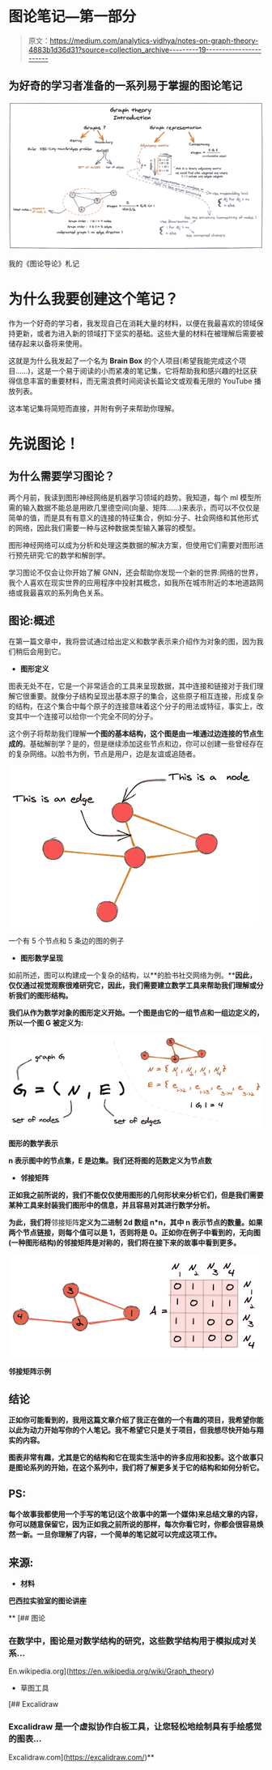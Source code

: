 # 图论笔记—第一部分

> 原文：<https://medium.com/analytics-vidhya/notes-on-graph-theory-4883b1d36d31?source=collection_archive---------19----------------------->

## 为好奇的学习者准备的一系列易于掌握的图论笔记

![](img/57cbbbf1e90fadfc7882eeca81232cb5.png)

我的《图论导论》札记

# 为什么我要创建这个笔记？

作为一个好奇的学习者，我发现自己在消耗大量的材料，以便在我最喜欢的领域保持更新，或者为进入新的领域打下坚实的基础。这些大量的材料在被理解后需要被储存起来以备将来使用。

这就是为什么我发起了一个名为 **Brain Box** 的个人项目(希望我能完成这个项目……)，这是一个易于阅读的小而紧凑的笔记集，它将帮助我和感兴趣的社区获得信息丰富的重要材料，而无需浪费时间阅读长篇论文或观看无限的 YouTube 播放列表。

这本笔记集将简短而直接，并附有例子来帮助你理解。

# 先说图论！

## 为什么需要学习图论？

两个月前，我读到图形神经网络是机器学习领域的趋势。我知道，每个 ml 模型所需的输入数据不能总是用欧几里德空间(向量、矩阵……)来表示，而可以不仅仅是简单的值，而是具有有意义的连接的特征集合，例如:分子、社会网络和其他形式的网络，因此我们需要一种与这种数据类型输入兼容的模型。

图形神经网络可以成为分析和处理这类数据的解决方案，但使用它们需要对图形进行预先研究:它的数学和解剖学。

学习图论不仅会让你开始了解 GNN，还会帮助你发现一个新的世界:网络的世界，我个人喜欢在现实世界的应用程序中投射其概念，如我所在城市附近的本地道路网络或我最喜欢的系列角色关系。

## 图论:概述

在第一篇文章中，我将尝试通过给出定义和数学表示来介绍作为对象的图，因为我们稍后会用到它。

*   **图形定义**

图表无处不在，它是一个非常适合的工具来呈现数据，其中连接和链接对于我们理解它很重要。就像分子结构呈现出基本原子的集合，这些原子相互连接，形成复杂的结构，在这个集合中每个原子的连接意味着这个分子的用法或特征，事实上，改变其中一个连接可以给你一个完全不同的分子。

这个例子将帮助我们理解**一个图的基本结构，这个图是由一堆通过边连接的节点生成的**。基础解剖学？是的，但是继续添加这些节点和边，你可以创建一些曾经存在的复杂网络。以脸书为例，节点是用户，边是友谊或追随者。

![](img/1d9093fc089b7ce21ea4067fba6d0cf7.png)

一个有 5 个节点和 5 条边的图的例子

*   **图形数学呈现**

如前所述，图可以构建成一个复杂的结构，以**的脸书社交网络为例。****因此，仅仅通过视觉观察很难研究它，因此，我们需要建立数学工具来帮助我们理解或分析我们的图形结构。**

**我们从作为数学对象的图形定义开始。一个图是由它的一组节点和一组边定义的，所以一个图 G 被定义为:**

**![](img/865ecc921f4c642e0efcb84178b755e0.png)**

**图形的数学表示**

**n 表示图中的节点集，E 是边集。我们还将图的范数定义为节点数**

*   ****邻接矩阵****

**正如我之前所说的，我们不能仅仅使用图形的几何形状来分析它们，但是我们需要某种工具来封装我们图形中的信息，并且容易对其进行数学分析。**

**为此，我们将**邻接矩阵**定义为二进制 2d 数组 n*n，其中 n 表示节点的数量。如果两个节点链接，则每个值可以是 1，否则将是 0。正如你在例子中看到的，无向图(一种图形结构)的邻接矩阵是对称的，我们将在接下来的故事中看到更多。**

**![](img/0321137593582c04c053792b0dc31321.png)**

**邻接矩阵示例**

## **结论**

**正如你可能看到的，我用这篇文章介绍了我正在做的一个有趣的项目，我希望你能以此为动力开始写你的个人笔记。我不希望它只是关于项目，但我想尽快开始与翔实的内容。**

**图表非常有趣，尤其是它的结构和它在现实生活中的许多应用和投影。这个故事只是图论系列的开始，在这个系列中，我们将了解更多关于它的结构和如何分析它。**

## **PS:**

**每个故事我都使用一个手写的笔记(这个故事中的第一个媒体)来总结文章的内容，你可以随意保留它，因为正如我之前所说的那样，每次你看它时，你都会很容易焕然一新。一旦你理解了内容，一个简单的笔记就可以完成这项工作。**

## **来源:**

*   **材料**

**巴西拉实验室的图论讲座**

**[](https://en.wikipedia.org/wiki/Graph_theory) [## 图论

### 在数学中，图论是对数学结构的研究，这些数学结构用于模拟成对关系…

En.wikipedia.org](https://en.wikipedia.org/wiki/Graph_theory) 

*   草图工具

[](https://excalidraw.com/) [## Excalidraw

### Excalidraw 是一个虚拟协作白板工具，让您轻松地绘制具有手绘感觉的图表…

Excalidraw.com](https://excalidraw.com/)**